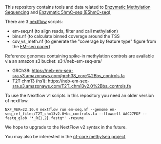 This repository contains tools and data related to [Enzymatic Methylation Sequencing](https://www.neb.com/products/e7120-nebnext-enzymatic-methyl-seq-kit) and [Enzymatic 5hmC-seq (E5hmC-seq)](https://www.neb.com/en-us/products/e3350nebnext-enzymatic-methyl-seq-5hmc-kit)

There are 3 [nextflow](https://www.nextflow.io/) scripts:
 - em-seq.nf (to align reads, filter and call methylation)
 - bins.nf (to calculate binned coverage around the TSS
 - cov_vs_meth.nf (to generate the "coverage by feature type" figure from the [EM-seq paper](https://genome.cshlp.org/content/31/7/1280))

Reference genomes containing spike-in methylation controls are available via an amazon s3 bucket: s3://neb-em-seq-sra/
 - GRCh38: https://neb-em-seq-sra.s3.amazonaws.com/grch38_core%2Bbs_controls.fa
 - T2T chm13 (hs1): https://neb-em-seq-sra.s3.amazonaws.com/T2T_chm13v2.0%2Bbs_controls.fa

To use the Nextflow v1 scripts in this repository you need an older version of nextflow. 
```
NXF_VER=22.10.4 nextflow run em-seq.nf --genome em-seq_ref_files/T2T_chm13v2.0+bs_controls.fa --flowcell AAC27FDF --fastq_glob '*_R{1,2}.fastq*' -resume
```
We hope to upgrade to the NextFlow v2 syntax in the future.

You may also be interested in the [nf-core methylseq project](https://nf-co.re/methylseq/2.5.0)
